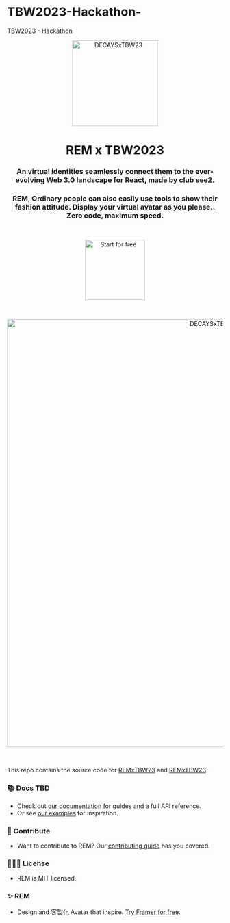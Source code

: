 # TBW2023-Hackathon-
TBW2023 - Hackathon 


<p align="center">
  <img src="https://github.com/see2-club/TBW2023-Hackathon-REM/assets/16307922/047082df-2e13-47e8-9026-daa5121275de" width="200" height="200" alt="DECAYSxTBW23" />

</p>
<h1 align="center">REM x TBW2023</h1>
<h3 align="center">
  An virtual identities seamlessly connect them to the ever-evolving Web 3.0 landscape for React, made by club see2.

</h3>
<h3 align="center">
REM, Ordinary people can also easily use tools to show their fashion attitude. Display your virtual avatar as you please.. Zero code, maximum speed.
</h3>
<br/>
<p align="center">
  <a href="https://see2.club">
    <img src="https://framerusercontent.com/images/atXqxn4JhKm4LXVncdNjkKV7yCU.png" width="140" alt="Start for free" />
  </a>
</p>
<br/>
<p align="center">
  <a href="https://see2.club">
    <img src="https://github.com/see2-club/TBW2023-Hackathon-REM/assets/16307922/ac28623a-ae8b-43db-8064-0af203532a8f" width="1000" alt="DECAYSxTBW23 Banner" />
  </a>
</p>


<br>

This repo contains the source code for [REMxTBW23](https://github.com/) and [REMxTBW23](https://github.com/).

### 📚 Docs TBD

-   Check out [our documentation](TBD) for guides and a full API reference.
-   Or see [our examples](TBD) for inspiration.

### 💎 Contribute

-   Want to contribute to REM? Our [contributing guide](https://github.com/REM/blob/master/CONTRIBUTING.md) has you covered.

### 👩🏻‍⚖️ License

-   REM is MIT licensed.

### ✨ REM

-   Design and 客製化 Avatar that inspire. [Try Framer for free](TBD).
